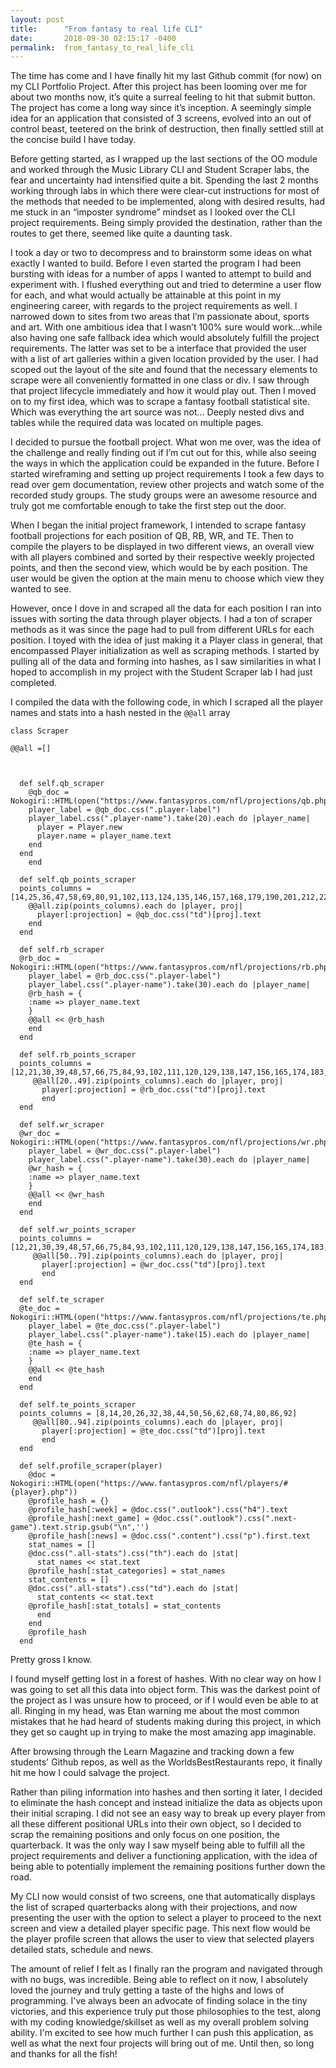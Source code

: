 ```yaml
---
layout: post
title:      "From fantasy to real life CLI"
date:       2018-09-30 02:15:17 -0400
permalink:  from_fantasy_to_real_life_cli
---
```


The time has come and I have finally hit my last Github commit (for now) on my CLI Portfolio Project.  After this project has been looming over me for about two months now, it’s quite a surreal feeling to hit that submit button.  The project has come a long way since it’s inception.  A seemingly simple idea for an application that consisted of 3 screens, evolved into an out of control beast, teetered on the brink of destruction, then finally settled still at the concise build I have today.

Before getting started, as I wrapped up the last sections of the OO module and worked through the Music Library CLI and Student Scraper labs, the fear and uncertainty had intensified quite a bit.  Spending the last 2 months working through labs in which there were clear-cut instructions for most of the methods that needed to be implemented, along with desired results, had me stuck in an “imposter syndrome” mindset as I looked over the CLI project requirements.  Being simply provided the destination, rather than the routes to get there, seemed like quite a daunting task.  

I took a day or two to decompress and to brainstorm some ideas on what exactly I wanted to build.  Before I even started the program I had been bursting with ideas for a number of apps I wanted to attempt to build and experiment with.  I flushed everything out and tried to determine a user flow for each, and what would actually be attainable at this point in my engineering career, with regards to the project requirements as well.  I narrowed down to sites from two areas that I’m passionate about, sports and art.  With one ambitious idea that I wasn’t 100% sure would work...while also having one safe fallback idea which would absolutely fulfill the project requirements.  The latter was set to be a interface that provided the user with a list of art galleries within a given location provided by the user.  I had scoped out the layout of the site and found that the necessary elements to scrape were all conveniently formatted in one class or div.  I saw through that project lifecycle immediately and how it would play out.  Then I moved on to my first idea, which was to scrape a fantasy football statistical site.  Which was everything the art source was not… Deeply nested divs and tables while the required data was located on multiple pages.

 I decided to pursue the football project.  What won me over, was the idea of the challenge and really finding out if I’m cut out for this, while also seeing the ways in which the application could be expanded in the future.  Before I started wireframing and setting up project requirements I took a few days to read over gem documentation, review other projects and watch some of the recorded study groups.  The study groups were an awesome resource and truly got me comfortable enough to take the first step out the door.  

When I began the initial project framework,  I intended to scrape fantasy football projections for each position of QB, RB, WR, and TE.  Then to compile the players to be displayed in two different views, an overall view with all players combined and sorted by their respective weekly projected points, and then the second view, which would be by each position.  The user would be given the option at the main menu to choose which view they wanted to see.  


However, once I dove in and scraped all the data for each position I ran into issues with sorting the data through player objects.  I had a ton of scraper methods as it was since the page had to pull from different URLs for each position.  I toyed with the idea of just making it a Player class in general, that encompassed Player initialization as well as scraping methods.  I started by pulling all of the data and forming into hashes, as I saw similarities in what I hoped to accomplish in my project with the Student Scraper lab I had just completed.  

I compiled the data with the following code, in which I scraped all the player names and stats into a hash nested in the `@@all` array

```
class Scraper

@@all =[]

  
  
  def self.qb_scraper
    @qb_doc = Nokogiri::HTML(open("https://www.fantasypros.com/nfl/projections/qb.php"))
    player_label = @qb_doc.css(".player-label")
    player_label.css(".player-name").take(20).each do |player_name|
      player = Player.new
      player.name = player_name.text
    end
  end
    end

  def self.qb_points_scraper
  points_columns = [14,25,36,47,58,69,80,91,102,113,124,135,146,157,168,179,190,201,212,223]
    @@all.zip(points_columns).each do |player, proj|
      player[:projection] = @qb_doc.css("td")[proj].text
    end 
  end

  def self.rb_scraper
  @rb_doc = Nokogiri::HTML(open("https://www.fantasypros.com/nfl/projections/rb.php"))
    player_label = @rb_doc.css(".player-label")
    player_label.css(".player-name").take(30).each do |player_name|
    @rb_hash = {
    :name => player_name.text
    }
    @@all << @rb_hash
    end
  end

  def self.rb_points_scraper
  points_columns = [12,21,30,39,48,57,66,75,84,93,102,111,120,129,138,147,156,165,174,183,192,201,210,219,228,237,246,255,264,273]
     @@all[20..49].zip(points_columns).each do |player, proj|
       player[:projection] = @rb_doc.css("td")[proj].text
       end 
  end
  
  def self.wr_scraper
  @wr_doc = Nokogiri::HTML(open("https://www.fantasypros.com/nfl/projections/wr.php"))
    player_label = @wr_doc.css(".player-label")
    player_label.css(".player-name").take(30).each do |player_name|
    @wr_hash = {
    :name => player_name.text
    }
    @@all << @wr_hash
    end
  end

  def self.wr_points_scraper
  points_columns = [12,21,30,39,48,57,66,75,84,93,102,111,120,129,138,147,156,165,174,183,192,201,210,219,228,237,246,255,264,273]
     @@all[50..79].zip(points_columns).each do |player, proj|
       player[:projection] = @wr_doc.css("td")[proj].text
       end 
  end
  
  def self.te_scraper
  @te_doc = Nokogiri::HTML(open("https://www.fantasypros.com/nfl/projections/te.php"))
    player_label = @te_doc.css(".player-label")
    player_label.css(".player-name").take(15).each do |player_name|
    @te_hash = {
    :name => player_name.text
    }
    @@all << @te_hash
    end
  end

  def self.te_points_scraper
  points_columns = [8,14,20,26,32,38,44,50,56,62,68,74,80,86,92]
     @@all[80..94].zip(points_columns).each do |player, proj|
       player[:projection] = @te_doc.css("td")[proj].text
       end 
  end
  
  def self.profile_scraper(player)
    @doc = Nokogiri::HTML(open("https://www.fantasypros.com/nfl/players/#{player}.php"))
    @profile_hash = {}
    @profile_hash[:week] = @doc.css(".outlook").css("h4").text
    @profile_hash[:next_game] = @doc.css(".outlook").css(".next-game").text.strip.gsub("\n",'')
    @profile_hash[:news] = @doc.css(".content").css("p").first.text
    stat_names = []
    @doc.css(".all-stats").css("th").each do |stat|
      stat_names << stat.text
    @profile_hash[:stat_categories] = stat_names
    stat_contents = []
    @doc.css(".all-stats").css("td").each do |stat|
      stat_contents << stat.text
    @profile_hash[:stat_totals] = stat_contents
      end 
    end
    @profile_hash
  end 

```

Pretty gross I know.

I found myself getting lost in a forest of hashes.  With no clear way on how I was going to set all this data into object form. This was the darkest point of the project as I was unsure how to proceed, or if I would even be able to at all.  Ringing in my head, was Etan warning me about the most common mistakes that he had heard of students making during this project, in which they get so caught up in trying to make the most amazing app imaginable.  

After browsing through the Learn Magazine and tracking down a few students' Github repos, as well as the WorldsBestRestaurants repo, it finally hit me how I could salvage the project.

Rather than piling information into hashes and then sorting it later, I decided to eliminate the hash concept and instead initialize the data as objects upon their initial scraping.  I did not see an easy way to break up every player from all these different positional URLs into their own object, so I decided to scrap the remaining positions and only focus on one position, the quarterback.  It was the only way I saw myself being able to fulfill all the project requirements and deliver a functioning application, with the idea of being able to potentially implement the remaining positions further down the road.  

My CLI now would consist of two screens, one that automatically displays the list of scraped quarterbacks along with their projections, and now presenting the user with the option to select a player to proceed to the next screen and view a detailed player specific page.  This next flow would be the player profile screen that allows the user to view that selected players detailed stats, schedule and news.  

The amount of relief I felt as I finally ran the program and navigated through with no bugs, was incredible.  Being able to reflect on it now, I absolutely loved the journey and truly getting a taste of the highs and lows of programming.  I've always been an advocate of finding solace in the tiny victories, and this experience truly put those philosophies to the test, along with my coding knowledge/skillset as well as my overall problem solving ability.  I'm excited to see how much further I can push this application, as well as what the next four projects will bring out of me.  Until then, so long and thanks for all the fish! 



